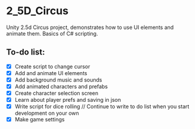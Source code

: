 # 2_5D_Circus

Unity 2.5d Circus project, demonstrates how to use UI elements and animate them. Basics of C# scripting.

## To-do list:

- [x] Create script to change cursor
- [x] Add and animate UI elements
- [x] Add background music and sounds
- [x] Add animated characters and prefabs
- [x] Create character selection screen
- [x] Learn about player prefs and saving in json
- [x] Write script for dice rolling
      // Continue to write to do list when you start development on your own
- [x] Make game settings
